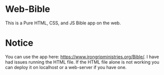 # Web-Bible
This is a Pure HTML, CSS, and JS Bible app on the web.
# Notice
You can use the app here: https://www.irongripministries.org/Bible/. I have had issues running the HTML file. If the HTML file alone is not working you can deploy it on localhost or a web-server if you have one.
